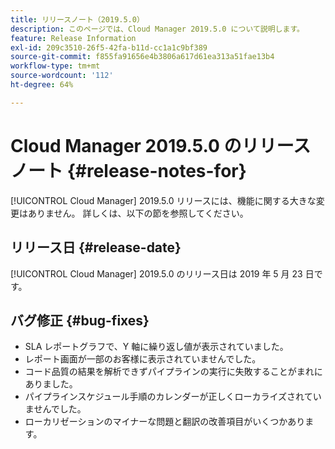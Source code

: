 ```yaml
---
title: リリースノート（2019.5.0）
description: このページでは、Cloud Manager 2019.5.0 について説明します。
feature: Release Information
exl-id: 209c3510-26f5-42fa-b11d-cc1a1c9bf389
source-git-commit: f855fa91656e4b3806a617d61ea313a51fae13b4
workflow-type: tm+mt
source-wordcount: '112'
ht-degree: 64%

---
```


# Cloud Manager 2019.5.0 のリリースノート {#release-notes-for}

[!UICONTROL Cloud Manager] 2019.5.0 リリースには、機能に関する大きな変更はありません。 詳しくは、以下の節を参照してください。

## リリース日 {#release-date}

[!UICONTROL Cloud Manager] 2019.5.0 のリリース日は 2019 年 5 月 23 日です。


## バグ修正 {#bug-fixes}

* SLA レポートグラフで、Y 軸に繰り返し値が表示されていました。
* レポート画面が一部のお客様に表示されていませんでした。
* コード品質の結果を解析できずパイプラインの実行に失敗することがまれにありました。
* パイプラインスケジュール手順のカレンダーが正しくローカライズされていませんでした。
* ローカリゼーションのマイナーな問題と翻訳の改善項目がいくつかあります。
